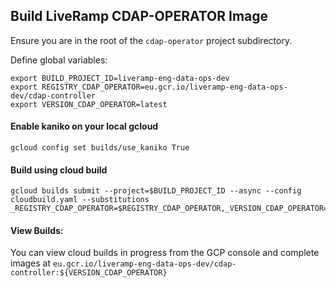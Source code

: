 ## Build LiveRamp CDAP-OPERATOR Image

Ensure you are in the root of the `cdap-operator` project subdirectory.  

Define global variables: 

```
export BUILD_PROJECT_ID=liveramp-eng-data-ops-dev
export REGISTRY_CDAP_OPERATOR=eu.gcr.io/liveramp-eng-data-ops-dev/cdap-controller
export VERSION_CDAP_OPERATOR=latest
```

#### Enable kaniko on your local gcloud

`gcloud config set builds/use_kaniko True`

#### Build using cloud build 

```
gcloud builds submit --project=$BUILD_PROJECT_ID --async --config cloudbuild.yaml --substitutions _REGISTRY_CDAP_OPERATOR=$REGISTRY_CDAP_OPERATOR,_VERSION_CDAP_OPERATOR=$VERSION_CDAP_OPERATOR
```

#### View Builds:

You can view cloud builds in progress from the GCP console and complete images at `eu.gcr.io/liveramp-eng-data-ops-dev/cdap-controller:${VERSION_CDAP_OPERATOR}`
